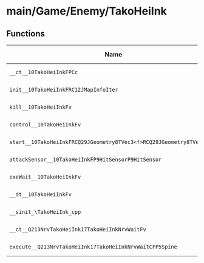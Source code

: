 # main/Game/Enemy/TakoHeiInk

## Functions

| Name | Address | Match % |
|------|---------|---------|
| `__ct__10TakoHeiInkFPCc` | `0x8014915C` | :x: (0.0%) |
| `init__10TakoHeiInkFRC12JMapInfoIter` | `0x80149198` | :x: (0.0%) |
| `kill__10TakoHeiInkFv` | `0x80149290` | :x: (0.0%) |
| `control__10TakoHeiInkFv` | `0x801492CC` | :x: (0.0%) |
| `start__10TakoHeiInkFRCQ29JGeometry8TVec3<f>RCQ29JGeometry8TVec3<f>b` | `0x801492D0` | :x: (0.0%) |
| `attackSensor__10TakoHeiInkFP9HitSensorP9HitSensor` | `0x80149358` | :x: (0.0%) |
| `exeWait__10TakoHeiInkFv` | `0x801493E0` | :x: (0.0%) |
| `__dt__10TakoHeiInkFv` | `0x801494BC` | :x: (0.0%) |
| `__sinit_\TakoHeiInk_cpp` | `0x80149518` | :x: (0.0%) |
| `__ct__Q213NrvTakoHeiInk17TakoHeiInkNrvWaitFv` | `0x80149520` | :x: (0.0%) |
| `execute__Q213NrvTakoHeiInk17TakoHeiInkNrvWaitCFP5Spine` | `0x80149530` | :x: (0.0%) |